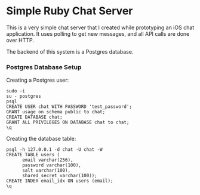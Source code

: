 # Simple Ruby Chat Server

This is a very simple chat server that I created while prototyping an iOS chat application. It uses polling to get new messages, and all API calls are done over HTTP.

The backend of this system is a Postgres database.

### Postgres Database Setup

Creating a Postgres user:
```
sudo -i
su - postgres
psql
CREATE USER chat WITH PASSWORD 'test_password';
GRANT usage on schema public to chat;
CREATE DATABASE chat;
GRANT ALL PRIVILEGES ON DATABASE chat to chat;
\q
```

Creating the database table:
```
psql -h 127.0.0.1 -d chat -U chat -W
CREATE TABLE users (
      email varchar(256),
      password varchar(100),
      salt varchar(100),
      shared_secret varchar(100));
CREATE INDEX email_idx ON users (email);
\q
```
